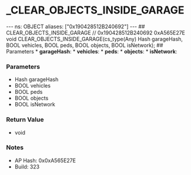 # _CLEAR_OBJECTS_INSIDE_GARAGE

--- ns: OBJECT aliases: ["0x190428512B240692"] --- ## CLEAR_OBJECTS_INSIDE_GARAGE  // 0x190428512B240692 0xA565E27E void CLEAR_OBJECTS_INSIDE_GARAGE(cs_type(Any) Hash garageHash, BOOL vehicles, BOOL peds, BOOL objects, BOOL isNetwork);  ## Parameters * **garageHash**: * **vehicles**: * **peds**: * **objects**: * **isNetwork**:

### Parameters
* Hash garageHash
* BOOL vehicles
* BOOL peds
* BOOL objects
* BOOL isNetwork

### Return Value
* void

### Notes
* AP Hash: 0x0xA565E27E
* Build: 323

